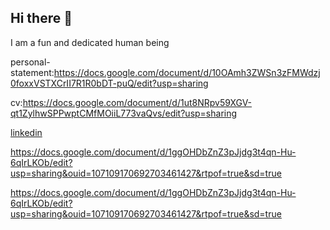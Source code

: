 ## Hi there 👋

I am a fun and dedicated human being

personal-statement:https://docs.google.com/document/d/10OAmh3ZWSn3zFMWdzj0foxxVSTXCrII7R1R0bDT-puQ/edit?usp=sharing

cv:https://docs.google.com/document/d/1ut8NRpv59XGV-qt1ZylhwSPPwptCMfMOiiL773vaQvs/edit?usp=sharing

[linkedin](https://www.linkedin.com/in/sabella-fisseha/)

https://docs.google.com/document/d/1ggOHDbZnZ3pJjdg3t4qn-Hu-6qIrLKOb/edit?usp=sharing&ouid=107109170692703461427&rtpof=true&sd=true

https://docs.google.com/document/d/1ggOHDbZnZ3pJjdg3t4qn-Hu-6qIrLKOb/edit?usp=sharing&ouid=107109170692703461427&rtpof=true&sd=true
